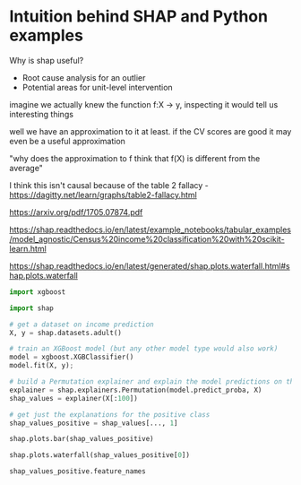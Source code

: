 # Intuition behind SHAP and Python examples

Why is shap useful?
* Root cause analysis for an outlier
* Potential areas for unit-level intervention

imagine we actually knew the function f:X -> y, inspecting it would tell us interesting things 

well we have an approximation to it at least. if the CV scores are good it may even be a useful approximation

"why does the approximation to f think that f(X) is different from the average"

I think this isn't causal because of the table 2 fallacy - https://dagitty.net/learn/graphs/table2-fallacy.html

https://arxiv.org/pdf/1705.07874.pdf

https://shap.readthedocs.io/en/latest/example_notebooks/tabular_examples/model_agnostic/Census%20income%20classification%20with%20scikit-learn.html

https://shap.readthedocs.io/en/latest/generated/shap.plots.waterfall.html#shap.plots.waterfall 

```python
import xgboost

import shap

# get a dataset on income prediction
X, y = shap.datasets.adult()

# train an XGBoost model (but any other model type would also work)
model = xgboost.XGBClassifier()
model.fit(X, y);

# build a Permutation explainer and explain the model predictions on the given dataset
explainer = shap.explainers.Permutation(model.predict_proba, X)
shap_values = explainer(X[:100])

# get just the explanations for the positive class
shap_values_positive = shap_values[..., 1]

shap.plots.bar(shap_values_positive)

shap.plots.waterfall(shap_values_positive[0])

shap_values_positive.feature_names
```
